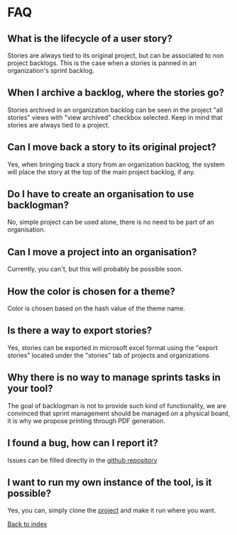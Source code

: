 FAQ
===

What is the lifecycle of a user story?
--------------------------------------

Stories are always tied to its original project, but can be associated to non project backlogs.
This is the case when a stories is panned in an organization's sprint backlog.

When I archive a backlog, where the stories go?
-----------------------------------------------

Stories archived in an organization backlog can be seen in the project "all stories" views with "view archived" checkbox selected.
Keep in mind that stories are always tied to a project.


Can I move back a story to its original project?
------------------------------------------------

Yes, when bringing back a story from an organization backlog, the system will place the story at the top of
the main project backlog, if any.


Do I have to create an organisation to use backlogman?
------------------------------------------------------

No, simple project can be used alone, there is no need to be part of an organisation.


Can I move a project into an organisation?
------------------------------------------

Currently, you can't, but this will probably be possible soon.


How the color is chosen for a theme?
------------------------------------

Color is chosen based on the hash value of the theme name.


Is there a way to export stories?
---------------------------------

Yes, stories can be exported in microsoft excel format using the "export stories" located under the "stories" tab of projects and organizations


Why there is no way to manage sprints tasks in your tool?
-----------------------------------------------------------

The goal of backlogman is not to provide such kind of functionality, we are convinced that sprint management should be
	managed on a physical board, it is why we propose printing through PDF generation.


I found a bug, how can I report it?
-----------------------------------

Issues can be filled directly in the [github repository](https://github.com/dsaradini/facile_backlog)


I want to run my own instance of the tool, is it possible?
----------------------------------------------------------

Yes, you can, simply clone the [project](https://github.com/dsaradini/facile_backlog) and make it run where you want.


[Back to index](index)